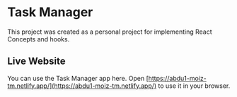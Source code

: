 # Task Manager

This project was created as a personal project for implementing React Concepts and hooks.

## Live Website

You can use the Task Manager app here.
Open [https://abdu1-moiz-tm.netlify.app/](https://abdu1-moiz-tm.netlify.app/) to use it in your browser.

